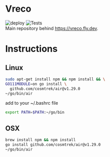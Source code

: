 # Vreco
![deploy](https://github.com/vrecan/vreco/actions/workflows/main.yml/badge.svg?branch=main)
![Tests](https://github.com/vrecan/vreco/actions/workflows/audit.yml/badge.svg?branch=main)
<br>
Main repository behind https://vreco.fly.dev.


# Instructions

## Linux
```bash
sudo apt-get install npm && npm install && \
GO111MODULE=on go install \
  github.com/cosmtrek/air@v1.29.0
~/go/bin/air
```

add to your ~/.bashrc file
```bash
export PATH=$PATH:~/go/bin
```

## OSX
```bash
brew install npm && npm install 
go install github.com/cosmtrek/air@v1.29.0
~/go/bin/air
```